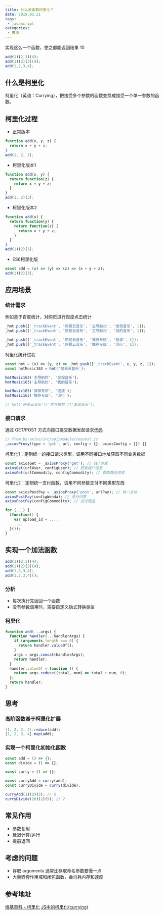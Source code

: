 ```yaml
---
title: 什么是函数柯里化？
date: 2019.03.21
tags:
 - javascript
categories:
 - 算法
---
```


实现这么一个函数，使之都能返回结果 10
```js
add(1)(2,3)(4);
add(1)(2)(3)(4);
add(1,2,3,4);
```
<!--more-->

## 什么是柯里化
柯里化（英语：Currying），把接受多个参数的函数变换成接受一个单一参数的函数。

## 柯里化过程

+ 正常版本
```js
function add(x, y, z) {
  return x + y + z;
}
add(1, 2, 3);
```

+ 柯里化版本1
```js
function add(x, y) {
  return function(z) {
    return x + y + z;
  }
}
add(1, 2)(3);
```


+ 柯里化版本2
```js
function add(x) {
  return function(y) {
    return function(z) {
      return x + y + z;
    }
  }
}
add(1)(2)(3);
```

+ ES6柯里化版
```js
const add = (x) => (y) => (z) => (x + y + z);
add(1)(2)(3);
```

## 应用场景

### 统计需求

例如基于百度统计，对网页进行百度点击统计

```js
_hmt.push(['_trackEvent', '网易云音乐', '主导航栏', '发现音乐', 1]);
_hmt.push(['_trackEvent', '网易云音乐', '主导航栏', '我的音乐', 1]);

_hmt.push(['_trackEvent', '网易云音乐', '推荐专区', '摇滚', 1]);
_hmt.push(['_trackEvent', '网易云音乐', '推荐专区', '流行', 1]);
```

柯里化统计过程
```js
const hmt = (x) => (y, z) => _hmt.push(['_trackEvent', x, y, z, 1]);
const hmtMusic163 = hmt('网易云音乐');

hmtMusic163('主导航栏', '发现音乐');
hmtMusic163('主导航栏', '我的音乐');

hmtMusic163('推荐专区', '摇滚');
hmtMusic163('推荐专区', '流行');

// hmt('网易云音乐')('主导航栏')('发现音乐');
```

### 接口请求

通过 GET/POST 方式向接口提交数据发起请求[代码](https://github.com/BozhongFE/bz-axios/blob/master/src/api/module/request.js)
```js
// from bz-axios/src/api/module/request.js
_axiosProxy(type = 'get', url, config = {}, axiosConfig = {}) {}
```

柯里化1：定制统一的接口请求类型，调用不同接口地址获取不同业务数据
```js
const axiosGet = _axiosProxy('get'); // GET方式
axiosGet(urlUser, configUser); // 获取用户信息
axiosGet(urlCommodity, configCommodity); // 获取商品信息
```

柯里化2：定制统一支付函数，调用不同参数支付不同类型东西
```js
const axiosPostPay = _axiosProxy('post', urlPay); // 统一支付
axiosPostPay(configWenda); // 支付问答
axiosPostPay(configCommodity); // 支付商品

for (...) {
  (function() {
    var upload_id = ....
    ....
  }());
}
```

## 实现一个加法函数

```js
add(1)(2,3)(4);
add(1)(2)(3)(4);
add(1,2,3,4);
add(1,2,3,4)();
```

### 分析

+ 每次执行完返回一个函数
+ 没有参数调用时，需要自定义隐式转换类型

### 柯里化
```js
function add(...args) {
  function handler(...handlerArgs) {
    if (arguments.length === 0) {
      return handler.valueOf();
    }
    args = args.concat(handlerArgs);
    return handler;
  }
  handler.valueOf = function () {
    return args.reduce((total, num) => total + num, 0);
  };
  return handler;
}
```

## 思考

### 高阶函数基于柯里化扩展

```js
[1, 2, 3, 4].reduce(add);
[1, 2, 3, 4].map(add);
```

### 实现一个柯里化初始化函数

```js
const add = () => {};
const divide = () => {};

const curry = () => {};

const curryAdd = curry(add);
const curryDivide = curry(divide);

curryAdd(1)(2)(3); // 6
curryDivide(20)(2)(5); // 2
```

## 常见作用

+ 参数复用
+ 延迟计算/运行
+ 提前返回

## 考虑的问题

+ 存取 arguments 通常比存取命名参数要慢一点
+ 大量嵌套作用域和闭包函数，会消耗内存和速度

## 参考地址

[维基百科 - 柯里化](https://zh.wikipedia.org/wiki/%E6%9F%AF%E9%87%8C%E5%8C%96)
[JS中的柯里化(currying)](https://www.zhangxinxu.com/wordpress/2013/02/js-currying/)  
